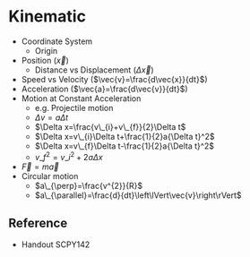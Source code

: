 # Kinematic

* Coordinate System  
  - Origin
* Position ($\vec{x}$)  
  - Distance vs Displacement ($\Delta\vec{x}$)
* Speed vs Velocity ($\vec{v}=\frac{d\vec{x}}{dt}$)
* Acceleration ($\vec{a}=\frac{d\vec{v}}{dt}$)
* Motion at Constant Acceleration  
  - e.g. Projectile motion  
  - $\Delta v=a\Delta t$  
  - $\Delta x=\frac{v\_{i}+v\_{f}}{2}\Delta t$  
  - $\Delta x=v\_{i}\Delta t+\frac{1}{2}a{\Delta t}^2$  
  - $\Delta x=v\_{f}\Delta t-\frac{1}{2}a{\Delta t}^2$  
  - $v\_{f}^{2}=v\_{i}^{2}+2a\Delta x$
* $\vec{F}=m\vec{a}$
* Circular motion  
  - $a\_{\perp}=\frac{v^{2}}{R}$  
  - $a\_{\parallel}=\frac{d}{dt}\left\lVert\vec{v}\right\rVert$

## Reference

* Handout SCPY142
